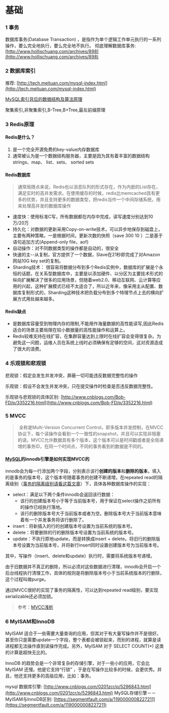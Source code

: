 # 基础

### 1 事务

数据库事务\(Database Transaction\) ，是指作为单个逻辑工作单元执行的一系列操作，要么完全地执行，要么完全地不执行。 彻底理解数据库事务: [http://www.hollischuang.com/archives/898](http://www.hollischuang.com/archives/898)

### 2 数据库索引

推荐: [http://tech.meituan.com/mysql-index.html](http://tech.meituan.com/mysql-index.html)

[MySQL索引背后的数据结构及算法原理](http://blog.codinglabs.org/articles/theory-of-mysql-index.html)

聚集索引,非聚集索引,B-Tree,B+Tree,最左前缀原理

### 3 Redis原理

#### Redis是什么？

1. 是一个完全开源免费的key-value内存数据库 
2. 通常被认为是一个数据结构服务器，主要是因为其有着丰富的数据结构 strings、map、 list、sets、 sorted sets

#### Redis数据库

> ​ 通常局限点来说，Redis也以消息队列的形式存在，作为内嵌的List存在，满足实时的高并发需求。在使用缓存的时候，redis比memcached具有更多的优势，并且支持更多的数据类型，把redis当作一个中间存储系统，用来处理高并发的数据库操作

* 速度快：使用标准C写，所有数据都在内存中完成，读写速度分别达到10万/20万 
* 持久化：对数据的更新采用Copy-on-write技术，可以异步地保存到磁盘上，主要有两种策略，一是根据时间，更新次数的快照（save 300 10 ）二是基于语句追加方式\(Append-only file，aof\) 
* 自动操作：对不同数据类型的操作都是自动的，很安全 
* 快速的主--从复制，官方提供了一个数据，Slave在21秒即完成了对Amazon网站10G key set的复制。 
* Sharding技术： 很容易将数据分布到多个Redis实例中，数据库的扩展是个永恒的话题，在关系型数据库中，主要是以添加硬件、以分区为主要技术形式的纵向扩展解决了很多的应用场景，但随着web2.0、移动互联网、云计算等应用的兴起，这种扩展模式已经不太适合了，所以近年来，像采用主从配置、数据库复制形式的，Sharding这种技术把负载分布到多个特理节点上去的横向扩展方式用处越来越多。

#### Redis缺点

* 是数据库容量受到物理内存的限制,不能用作海量数据的高性能读写,因此Redis适合的场景主要局限在较小数据量的高性能操作和运算上。
* Redis较难支持在线扩容，在集群容量达到上限时在线扩容会变得很复杂。为避免这一问题，运维人员在系统上线时必须确保有足够的空间，这对资源造成了很大的浪费。

### 4 乐观锁和悲观锁

悲观锁：假定会发生并发冲突，屏蔽一切可能违反数据完整性的操作

乐观锁：假设不会发生并发冲突，只在提交操作时检查是否违反数据完整性。

乐观锁与悲观锁的具体区别: [http://www.cnblogs.com/Bob-FD/p/3352216.html](http://www.cnblogs.com/Bob-FD/p/3352216.html)

### 5 MVCC

> ​ 全称是Multi-Version Concurrent Control，即多版本并发控制，在MVCC协议下，每个读操作会看到一个一致性的snapshot，并且可以实现非阻塞的读。MVCC允许数据具有多个版本，这个版本可以是时间戳或者是全局递增的事务ID，在同一个时间点，不同的事务看到的数据是不同的。

#### [MySQL](http://lib.csdn.net/base/mysql)的innodb引擎是如何实现MVCC的

innodb会为每一行添加两个字段，分别表示该行**创建的版本**和**删除的版本**，填入的是事务的版本号，这个版本号随着事务的创建不断递增。在repeated read的隔离级别（[事务的隔离级别请看这篇文章](http://blog.csdn.net/chosen0ne/article/details/10036775)）下，具体各种数据库操作的实现：

* select：满足以下两个条件innodb会返回该行数据：
  * 该行的创建版本号小于等于当前版本号，用于保证在select操作之前所有的操作已经执行落地。
  * 该行的删除版本号大于当前版本或者为空。删除版本号大于当前版本意味着有一个并发事务将该行删除了。
* insert：将新插入的行的创建版本号设置为当前系统的版本号。
* delete：将要删除的行的删除版本号设置为当前系统的版本号。
* update：不执行原地update，而是转换成insert + delete。将旧行的删除版本号设置为当前版本号，并将新行insert同时设置创建版本号为当前版本号。

其中，写操作（insert、delete和update）执行时，需要将系统版本号递增。

​ 由于旧数据并不真正的删除，所以必须对这些数据进行清理，innodb会开启一个后台线程执行清理工作，具体的规则是将删除版本号小于当前系统版本的行删除，这个过程叫做purge。

通过MVCC很好的实现了事务的隔离性，可以达到repeated read级别，要实现serializable还必须加锁。

> 参考：[MVCC浅析](http://blog.csdn.net/chosen0ne/article/details/18093187)

### 6 MyISAM和InnoDB

MyISAM 适合于一些需要大量查询的应用，但其对于有大量写操作并不是很好。甚至你只是需要update一个字段，整个表都会被锁起来，而别的进程，就算是读进程都无法操作直到读操作完成。另外，MyISAM 对于 SELECT COUNT\(\*\) 这类的计算是超快无比的。

InnoDB 的趋势会是一个非常复杂的存储引擎，对于一些小的应用，它会比 MyISAM 还慢。他是它支持“行锁” ，于是在写操作比较多的时候，会更优秀。并且，他还支持更多的高级应用，比如：事务。

mysql 数据库引擎: [http://www.cnblogs.com/0201zcr/p/5296843.html](http://www.cnblogs.com/0201zcr/p/5296843.html) MySQL存储引擎－－MyISAM与InnoDB区别: [https://segmentfault.com/a/1190000008227211](https://segmentfault.com/a/1190000008227211)

